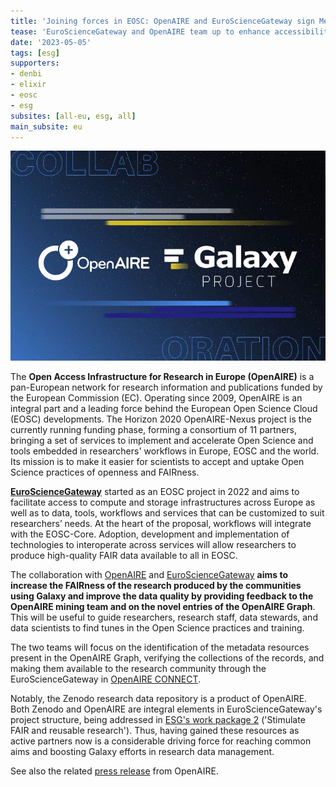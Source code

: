 ```yaml
---
title: 'Joining forces in EOSC: OpenAIRE and EuroScienceGateway sign Memorandum of Understanding'
tease: 'EuroScienceGateway and OpenAIRE team up to enhance accessibility and FAIRness of scientific data from the Galaxy project.'
date: '2023-05-05'
tags: [esg]
supporters:
- denbi
- elixir
- eosc
- esg
subsites: [all-eu, esg, all]
main_subsite: eu
---
```


[![MoU_ESG_OpenAIRE](./mou-Galaxy-202d88cb.png)](https://www.openaire.eu/welcoming-an-open-science-webspace-for-the-galaxy-community)

The **Open Access Infrastructure for Research in Europe (OpenAIRE)** is a pan-European network for research information and publications funded by the European Commission (EC). Operating since 2009, OpenAIRE is an integral part and a leading force behind the European Open Science Cloud (EOSC) developments. The Horizon 2020 OpenAIRE-Nexus project is the currently running funding phase, forming a consortium of 11 partners, bringing a set of services to implement and accelerate Open Science and tools embedded in researchers' workflows in Europe, EOSC and the world. Its mission is to make it easier for scientists to accept and uptake Open Science practices of openness and FAIRness.

[**EuroScienceGateway**](https://galaxyproject.org/projects/esg/) started as an EOSC project in 2022 and aims to facilitate access to compute and storage infrastructures across Europe as well as to data, tools, workflows and services that can be customized to suit researchers’ needs. At the heart of the proposal, workflows will integrate with the EOSC-Core. Adoption, development and implementation of technologies to interoperate across services will allow researchers to produce high-quality FAIR data available to all in EOSC.

The collaboration with [OpenAIRE](https://www.openaire.eu) and [EuroScienceGateway](https://galaxyproject.org/projects/esg/) **aims to increase the FAIRness of the research produced by the communities using Galaxy and improve the data quality by providing feedback to the OpenAIRE mining team and on the novel entries of the OpenAIRE Graph**. This will be useful to guide researchers, research staff, data stewards, and data scientists to find tunes in the Open Science practices and training.

The two teams will focus on the identification of the metadata resources present in the OpenAIRE Graph, verifying the collections of the records, and making them available to the research community through the EuroScienceGateway in [OpenAIRE CONNECT](https://catalogue.openaire.eu/service/openaire.research_community_dashboard/overview). 

Notably, the Zenodo research data repository is a product of OpenAIRE. Both Zenodo and OpenAIRE are integral elements in EuroScienceGateway's project structure, being addressed in [ESG's work package 2](https://galaxyproject.org/projects/esg/#work-packages) ('Stimulate FAIR and reusable research'). Thus, having gained these resources as active partners now is a considerable driving force for reaching common aims and boosting Galaxy efforts in research data management.

See also the related [press release](https://www.openaire.eu/welcoming-an-open-science-webspace-for-the-galaxy-community) from OpenAIRE.
